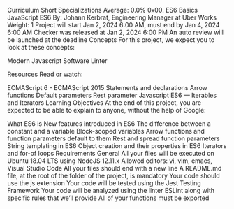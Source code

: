 
Curriculum
Short Specializations
Average: 0.0%
0x00. ES6 Basics
JavaScript
ES6
 By: Johann Kerbrat, Engineering Manager at Uber Works
 Weight: 1
 Project will start Jan 2, 2024 6:00 AM, must end by Jan 4, 2024 6:00 AM
 Checker was released at Jan 2, 2024 6:00 PM
 An auto review will be launched at the deadline
Concepts
For this project, we expect you to look at these concepts:

Modern Javascript
Software Linter


Resources
Read or watch:

ECMAScript 6 - ECMAScript 2015
Statements and declarations
Arrow functions
Default parameters
Rest parameter
Javascript ES6 — Iterables and Iterators
Learning Objectives
At the end of this project, you are expected to be able to explain to anyone, without the help of Google:

What ES6 is
New features introduced in ES6
The difference between a constant and a variable
Block-scoped variables
Arrow functions and function parameters default to them
Rest and spread function parameters
String templating in ES6
Object creation and their properties in ES6
Iterators and for-of loops
Requirements
General
All your files will be executed on Ubuntu 18.04 LTS using NodeJS 12.11.x
Allowed editors: vi, vim, emacs, Visual Studio Code
All your files should end with a new line
A README.md file, at the root of the folder of the project, is mandatory
Your code should use the js extension
Your code will be tested using the Jest Testing Framework
Your code will be analyzed using the linter ESLint along with specific rules that we’ll provide
All of your functions must be exported
